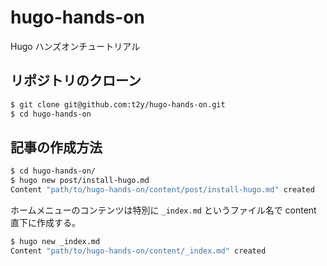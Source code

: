 # hugo-hands-on

Hugo ハンズオンチュートリアル

## リポジトリのクローン

```bash
$ git clone git@github.com:t2y/hugo-hands-on.git
$ cd hugo-hands-on
```

## 記事の作成方法

```bash
$ cd hugo-hands-on/
$ hugo new post/install-hugo.md
Content "path/to/hugo-hands-on/content/post/install-hugo.md" created
```

ホームメニューのコンテンツは特別に `_index.md` というファイル名で content 直下に作成する。

```bash
$ hugo new _index.md
Content "path/to/hugo-hands-on/content/_index.md" created
```
